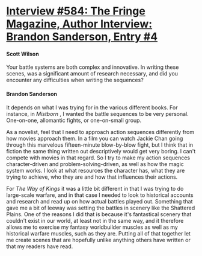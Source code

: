 # [Interview #584: The Fringe Magazine, Author Interview: Brandon Sanderson, Entry #4](https://www.theoryland.com/intvmain.php?i=584#4)

#### Scott Wilson

Your battle systems are both complex and innovative. In writing these scenes, was a significant amount of research necessary, and did you encounter any difficulties when writing the sequences?

#### Brandon Sanderson

It depends on what I was trying for in the various different books. For instance, in
*Mistborn*
, I wanted the battle sequences to be very personal. One-on-one, allomantic fights, or one-on-small group.

As a novelist, feel that I need to approach action sequences differently from how movies approach them. In a film you can watch Jackie Chan going through this marvelous fifteen-minute blow-by-blow fight, but I think that in fiction the same thing written out descriptively would get very boring. I can't compete with movies in that regard. So I try to make my action sequences character-driven and problem-solving-driven, as well as how the magic system works. I look at what resources the character has, what they are trying to achieve, who they are and how that influences their actions.

For
*The Way of Kings*
it was a little bit different in that I was trying to do large-scale warfare, and in that case I needed to look to historical accounts and research and read up on how actual battles played out. Something that gave me a bit of leeway was setting the battles in scenery like the Shattered Plains. One of the reasons I did that is because it's fantastical scenery that couldn't exist in our world, at least not in the same way, and it therefore allows me to exercise my fantasy worldbuilder muscles as well as my historical warfare muscles, such as they are. Putting all of that together let me create scenes that are hopefully unlike anything others have written or that my readers have read.

